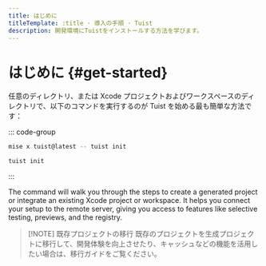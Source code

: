 ```yaml
---
title: はじめに
titleTemplate: :title · 導入の手順 · Tuist
description: 開発環境にTuistをインストールする方法を学びます。
---
```


# はじめに {#get-started}

任意のディレクトリ、または Xcode プロジェクトおよびワークスペースのディレクトリで、以下のコマンドを実行するのが Tuist を始める最も簡単な方法です：

::: code-group

```bash [Mise]
mise x tuist@latest -- tuist init
```

```bash [Global Tuist (Homebrew)]
tuist init
```

:::

The command will walk you through the steps to <LocalizedLink href="/guides/develop/projects">create a generated project</LocalizedLink> or integrate an existing Xcode project or workspace. It helps you connect your setup to the remote server, giving you access to features like <LocalizedLink href="/guides/develop/selective-testing">selective testing</LocalizedLink>, <LocalizedLink href="/guides/share/previews">previews</LocalizedLink>, and the <LocalizedLink href="/guides/develop/registry">registry</LocalizedLink>.

> [!NOTE] 既存プロジェクトの移行
> 既存のプロジェクトを生成プロジェクトに移行して、開発体験を向上させたり、<LocalizedLink href="/guides/develop/cache">キャッシュ</LocalizedLink>などの機能を活用したい場合は、<LocalizedLink href="/guides/develop/projects/adoption/migrate/xcode-project">移行ガイド</LocalizedLink>をご覧ください。
